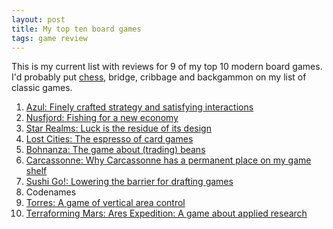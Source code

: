 ```yaml
---
layout: post
title: My top ten board games
tags: game review
---
```


This is my current list with reviews for 9 of my top 10 modern board
games. I'd probably put [chess](/2021/01/03/chess-review.html),
bridge, cribbage and backgammon on my list of classic games.

1. [Azul: Finely crafted strategy and satisfying interactions](/2020/01/04/azul-review.html)
2. [Nusfjord: Fishing for a new economy](/2023/02/13/nusfjord.html)
3. [Star Realms: Luck is the residue of its design](/2022/12/30/star_realms.html)
4. [Lost Cities: The espresso of card games](/2021/12/07/lost_cities.html)
5. [Bohnanza: The game about (trading) beans](/2020/07/09/review-bohnanza-the-game-about-trading-beans.html)
6. [Carcassonne: Why Carcassonne has a permanent place on my game shelf](/2020/03/25/carcassonne-review.html)
7. [Sushi Go!: Lowering the barrier for drafting games](/2022/08/24/sushi_go.html)
8. Codenames
9. [Torres: A game of vertical area control](/2023/10/02/torres.html)
10. [Terraforming Mars: Ares Expedition: A game about applied research](/2022/07/30/ares_expedition.html)
